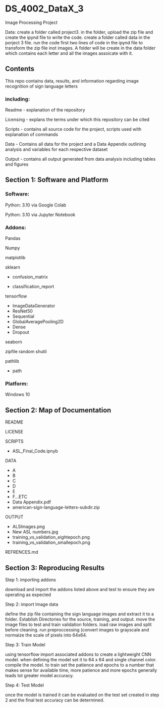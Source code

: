 # DS_4002_DataX_3
Image Processing Project

Data:
create a folder called project3. in the folder, upload the zip file and create the ipynd file to write the code.
create a folder called data in the porject 3 file. run the code first two lines of code in the ipynd file to transform the zip file inot images. A folder will be create in the data folder which contains each letter and all the images assoicate with it.

## Contents
This repo contains data, results, and information regarding image recognition of sign language letters
### including: 

Readme - explanation of the repository

Licensing - explans the terms under which this repository can be cited

Scripts - contains all source code for the project, scripts used with explanation of commands

Data - Contains all data for the project and a Data Appendix outlining analysis and variables for each respective dataset

Output - contains all output generated from data analysis including tables and figures 

## Section 1: Software and Platform

### Software:

Python: 3.10 via Google Colab

Python: 3.10 via Jupyter Notebook

### Addons: 

Pandas

Numpy

matplotlib

sklearn

- confusion_matrix
  
- classification_report

tensorflow

- ImageDataGenerator
- ResNet50
- Sequential
- GlobalAveragePooling2D
- Dense
- Dropout

seaborn

zipfile
random
shutil

pathlib

 - path

### Platform:

Windows 10

## Section 2: Map of Documentation

README

LICENSE

SCRIPTS

- ASL_Final_Code.ipnyb

DATA

- A
- B
- C
- D
- E
- F...ETC
- Data Appendix.pdf
- american-sign-language-letters-subdir.zip
  
OUTPUT

- ALSImages.png
- New ASL numbers.jpg
- training_vs_validation_eightepoch.png
- training_vs_validation_smallepoch.png
  
REFRENCES.md

## Section 3: Reproducing Results

Step 1: importing addons

download and import the addons listed above and test to ensure they are operating as expected

Step 2: import Image data

define the zip file containing the sign language images and extract it to a folder. Establish Directories for the source, training, and output. move the image files to test and train validation folders. load raw images and split before cleaning. run preproccessing (convert images to grayscale and normaize the scale of pixels into 64x64.

Step 3: Train Model

using tensorflow import associated addons to create a lightweight CNN model. when defining the model set it to 64 x 64 and single channel color. compile the model. to train set the patience and epochs to a number that makes sense for available time, more patience and more epochs generally leads tot greater model accuracy. 

Step 4: Test Model

once the model is trained it can be evaluated on the test set created in step 2 and the final test accuracy can be determined. 
